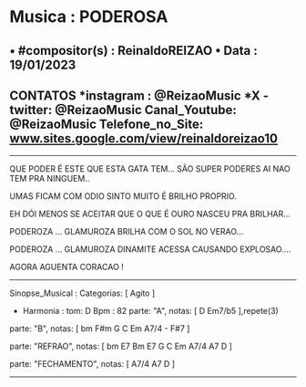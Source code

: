 # Musica : PODEROSA
• #compositor(s) : ReinaldoREIZAO
• Data : 19/01/2023
---
CONTATOS
*instagram : @ReizaoMusic   *X - twitter: @ReizaoMusic
Canal_Youtube: @ReizaoMusic
Telefone_no_Site: www.sites.google.com/view/reinaldoreizao10
---

-----------------------------------------

QUE PODER É ESTE QUE ESTA GATA TEM...
SÃO SUPER PODERES
AI NAO TEM PRA NINGUEM..

UMAS FICAM COM ODIO
SINTO MUITO É BRILHO PROPRIO.

EH DÓI MENOS SE ACEITAR
QUE O QUE É OURO NASCEU PRA BRILHAR...

PODEROZA ... GLAMUROZA
BRILHA COM O SOL NO VERAO...

PODEROZA ... GLAMUROZA
DINAMITE ACESSA CAUSANDO EXPLOSAO....

AGORA AGUENTA CORACAO !

-----------------------------------------

Sinopse_Musical :
Categorias: [ Agito ]

* Harmonia :
tom: D
Bpm : 82
parte: "A", notas: [ D Em7/b5  ],repete(3)

parte: "B", notas: [ bm F#m G C Em A7/4 - F#7 ]

parte: "REFRAO", notas: [ bm E7 Bm E7 G C Em A7/4 A7 D ]

parte: "FECHAMENTO", notas: [ A7/4 A7 D ]

---


